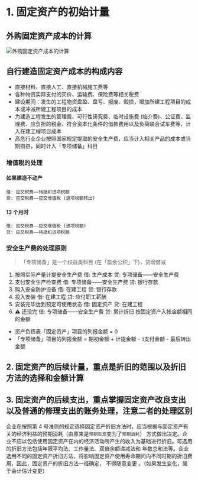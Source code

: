 # 1. 固定资产的初始计量
## 外购固定资产成本的计算
![][image-1]

## 自行建造固定资产成本的构成内容
- 直接材料、直接人工、直接机械施工费等
- 各种物资实际支付的买价、运输费、保险费等相关税费
- 建设期间：发生的工程物资盘盈、盘亏、报废、毁损，增加所建工程项目的成本或冲减所建工程项目的成本
- 为建造工程发生的管理费、可行性研究费、临时设施费 (临介费)、公证费、监理费、应负担的税金、符合资本化条件的借款费用以及负荷联合试车费等，计入在建工程项目成本
- 高危行业企业按照国家规定提取的安全生产费，应当计入相关产品的成本或当期损益，同时计入「专项储备」科目

### 增值税的处理
#### 如果建造不动产
	借: 应交税费——待抵扣进项税额
	贷: 应交税费——应交增值税 (进项税额转出) 

#### 13 个月时
	借: 应交税费——应交增值税 (进项税额) 
	贷: 应交税费——待抵扣进项税额

### 安全生产费的处理原则
> 「专项储备」是一个权益类科目 (在「盈余公积」下)，贷增借减
1. 按照实际产量计提安全生产费
	借: 生产成本
	贷: 专项储备——安全生产费
2. 支付安全生产检查费
	借: 专项储备——安全生产费
	贷: 银行存款
3. 购入安全防护设备
	借: 在建工程
	贷: 银行存款
4. 投入安装
	借: 在建工程
	贷: 应付职工薪酬
5. 安装完毕达到预定可使用状态
	借: 固定资产
	贷: 在建工程
6. ⚠️ 还没完
	借: 专项储备——安全生产费
	贷: 累计折旧   按固定资产入帐金额相同的金额
- 资产负债表「固定资产」项目的列报金额 = 0
- 「专项储备」项目的列报金额 = 期初金额 + 计提金额 - `3`支付金额 - 最后转出金额

## 2. 固定资产的后续计量，重点是折旧的范围以及折旧方法的选择和金额计算


## 3. 固定资产的后续支出，重点掌握固定资产改良支出以及普通的修理支出的账务处理，注意二者的处理区别


企业在按照第 4 号准则的规定选择固定资产折旧方法时，应当根据与固定资产有关的经济利益的预期消耗（由原来是`预期实现`变为了`预期消耗`） 方式做出决定。企业不应以包括使用固定资产在内的经济活动所产生的收入为基础进行折旧。可选用的折旧方法包括年限平均法、工作量法、双倍余额递减法和 年数总和法等。企业选用不同的固定资产折旧方法，将影响固定资产使用寿命期间内不同时期的折旧费 用，因此，固定资产的折旧方法一经确定， 不得随意变更 。（如果发生变化，属于会计估计变更）

[image-1]:	http://pic.yupoo.com/jean0326/HgxXYWbw/xT2W2.png "外购固定资产成本的计算"